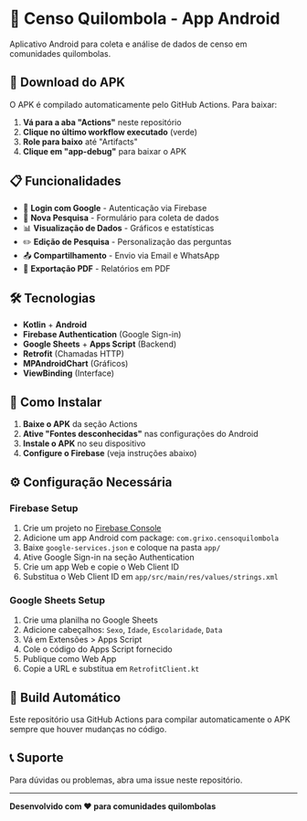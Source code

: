# 📱 Censo Quilombola - App Android

Aplicativo Android para coleta e análise de dados de censo em comunidades quilombolas.

## 🚀 Download do APK

O APK é compilado automaticamente pelo GitHub Actions. Para baixar:

1. **Vá para a aba "Actions"** neste repositório
2. **Clique no último workflow executado** (verde)
3. **Role para baixo** até "Artifacts"
4. **Clique em "app-debug"** para baixar o APK

## 📋 Funcionalidades

- 🔐 **Login com Google** - Autenticação via Firebase
- 📝 **Nova Pesquisa** - Formulário para coleta de dados
- 📊 **Visualização de Dados** - Gráficos e estatísticas
- ✏️ **Edição de Pesquisa** - Personalização das perguntas
- 📤 **Compartilhamento** - Envio via Email e WhatsApp
- 📄 **Exportação PDF** - Relatórios em PDF

## 🛠️ Tecnologias

- **Kotlin** + **Android**
- **Firebase Authentication** (Google Sign-in)
- **Google Sheets** + **Apps Script** (Backend)
- **Retrofit** (Chamadas HTTP)
- **MPAndroidChart** (Gráficos)
- **ViewBinding** (Interface)

## 📱 Como Instalar

1. **Baixe o APK** da seção Actions
2. **Ative "Fontes desconhecidas"** nas configurações do Android
3. **Instale o APK** no seu dispositivo
4. **Configure o Firebase** (veja instruções abaixo)

## ⚙️ Configuração Necessária

### Firebase Setup
1. Crie um projeto no [Firebase Console](https://console.firebase.google.com/)
2. Adicione um app Android com package: `com.grixo.censoquilombola`
3. Baixe `google-services.json` e coloque na pasta `app/`
4. Ative Google Sign-in na seção Authentication
5. Crie um app Web e copie o Web Client ID
6. Substitua o Web Client ID em `app/src/main/res/values/strings.xml`

### Google Sheets Setup
1. Crie uma planilha no Google Sheets
2. Adicione cabeçalhos: `Sexo`, `Idade`, `Escolaridade`, `Data`
3. Vá em Extensões > Apps Script
4. Cole o código do Apps Script fornecido
5. Publique como Web App
6. Copie a URL e substitua em `RetrofitClient.kt`

## 🔄 Build Automático

Este repositório usa GitHub Actions para compilar automaticamente o APK sempre que houver mudanças no código.

## 📞 Suporte

Para dúvidas ou problemas, abra uma issue neste repositório.

---

**Desenvolvido com ❤️ para comunidades quilombolas**
